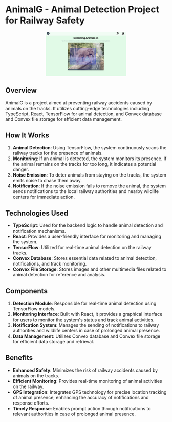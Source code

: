 # AnimalG - Animal Detection Project for Railway Safety

<div style="text-align:center">
  <img src="democctv.png" alt="Demo" style="width:50%;">
</div>

## Overview
AnimalG is a project aimed at preventing railway accidents caused by animals on the tracks. It utilizes cutting-edge technologies including TypeScript, React, TensorFlow for animal detection, and Convex database and Convex file storage for efficient data management.

## How It Works
1. **Animal Detection**: Using TensorFlow, the system continuously scans the railway tracks for the presence of animals.
2. **Monitoring**: If an animal is detected, the system monitors its presence. If the animal remains on the tracks for too long, it indicates a potential danger.
3. **Noise Emission**: To deter animals from staying on the tracks, the system emits noise to chase them away.
4. **Notification**: If the noise emission fails to remove the animal, the system sends notifications to the local railway authorities and nearby wildlife centers for immediate action.

## Technologies Used
- **TypeScript**: Used for the backend logic to handle animal detection and notification mechanisms.
- **React**: Provides a user-friendly interface for monitoring and managing the system.
- **TensorFlow**: Utilized for real-time animal detection on the railway tracks.
- **Convex Database**: Stores essential data related to animal detection, notifications, and track monitoring.
- **Convex File Storage**: Stores images and other multimedia files related to animal detection for reference and analysis.

## Components
1. **Detection Module**: Responsible for real-time animal detection using TensorFlow models.
2. **Monitoring Interface**: Built with React, it provides a graphical interface for users to monitor the system's status and track animal activities.
3. **Notification System**: Manages the sending of notifications to railway authorities and wildlife centers in case of prolonged animal presence.
4. **Data Management**: Utilizes Convex database and Convex file storage for efficient data storage and retrieval.

## Benefits
- **Enhanced Safety**: Minimizes the risk of railway accidents caused by animals on the tracks.
- **Efficient Monitoring**: Provides real-time monitoring of animal activities on the railway.
- **GPS Integration**: Integrates GPS technology for precise location tracking of animal presence, enhancing the accuracy of notifications and response efforts.
- **Timely Response**: Enables prompt action through notifications to relevant authorities in case of prolonged animal presence.

